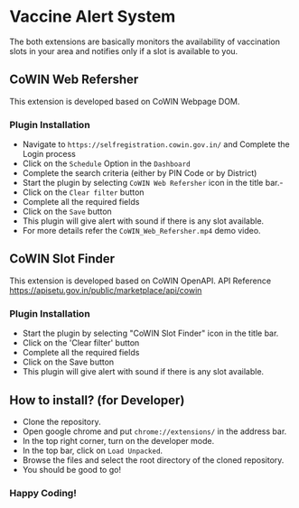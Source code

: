 # Vaccine Alert System 

The both extensions are basically monitors the availability of vaccination slots in your area and notifies only if a slot is available to you.

## CoWIN Web Refersher

This extension is developed based on CoWIN Webpage DOM.

### Plugin Installation 
- Navigate to `https://selfregistration.cowin.gov.in/` and Complete the Login process
- Click on the `Schedule` Option in the  `Dashboard`
- Complete the search criteria (either by PIN Code or by District)
- Start the plugin by selecting `CoWIN Web Refersher` icon in the title bar.-  
- Click on the `Clear filter` button
- Complete all the required fields
- Click on the `Save` button
- This plugin will give alert with sound if there is any slot available.
- For more details refer the `CoWIN_Web_Refersher.mp4` demo video.

## CoWIN Slot Finder

This extension is developed based on CoWIN  OpenAPI. API Reference https://apisetu.gov.in/public/marketplace/api/cowin

### Plugin Installation 
- Start the plugin by selecting "CoWIN Slot Finder" icon in the title bar.
- Click on the 'Clear filter' button
- Complete all the required fields
- Click on the Save button
- This plugin will give alert with sound if there is any slot available.

## How to install? (for Developer)
- Clone the repository.
- Open google chrome and put `chrome://extensions/` in the address bar.
- In the top right corner, turn on the developer mode.
- In the top bar, click on `Load Unpacked`.
- Browse the files and select the root directory of the cloned repository.
- You should be good to go!

### Happy Coding!
